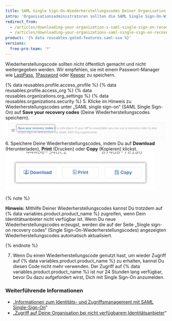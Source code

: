 ```yaml
---
title: SAML Single Sign-On-Wiederherstellungscodes Deiner Organisation herunterladen
intro: 'Organisationsadministratoren sollten die SAML Single Sign-On-Wiederherstellungscodes ihrer Organisation herunterladen, um sicherzustellen, dass sie auch dann auf {% data variables.product.product_name %} zugreifen können, wenn der Identitätsanbieter für die Organisation nicht verfügbar ist.'
redirect_from:
  - /articles/downloading-your-organization-s-saml-single-sign-on-recovery-codes
  - /articles/downloading-your-organizations-saml-single-sign-on-recovery-codes
product: '{% data reusables.gated-features.saml-sso %}'
versions:
  free-pro-team: '*'
---
```


Wiederherstellungscode sollten nicht öffentlich gemacht und nicht weitergegeben werden. Wir empfehlen, sie mit einem Passwort-Manager wie [LastPass](https://lastpass.com/), [1Password](https://1password.com/) oder [Keeper](https://keepersecurity.com/) zu speichern.

{% data reusables.profile.access_profile %}
{% data reusables.profile.access_org %}
{% data reusables.organizations.org_settings %}
{% data reusables.organizations.security %}
5. Klicke im Hinweis zu Wiederherstellungscodes unter „SAML single sign-on“ (SAML Single Sign-On) auf **Save your recovery codes** (Deine Wiederherstellungscodes speichern). ![Link zum Anzeigen und Speichern Deiner Wiederherstellungscodes](/assets/images/help/saml/saml_recovery_codes.png)
6. Speichere Deine Wiederherstellungscodes, indem Du auf **Download** (Herunterladen), **Print** (Drucken) oder **Copy** (Kopieren) klickst. ![Schaltflächen zum Herunterladen, Drucken oder Kopieren Deiner Wiederherstellungscodes](/assets/images/help/saml/saml_recovery_code_options.png)

  {% note %}

  **Hinweis:** Mithilfe Deiner Wiederherstellungscodes kannst Du trotzdem auf {% data variables.product.product_name %} zugreifen, wenn Dein Identitätsanbieter nicht verfügbar ist. Wenn Du neue Wiederherstellungscodes erzeugst, werden die auf der Seite „Single sign-on recovery codes“ (Single Sign-On-Wiederherstellungscodes) angezeigten Wiederherstellungscodes automatisch aktualisiert.

  {% endnote %}

7. Wenn Du einen Wiederherstellungscode genutzt hast, um wieder Zugriff auf {% data variables.product.product_name %} zu erhalten, kannst Du diesen Code nicht mehr verwenden. Der Zugriff auf {% data variables.product.product_name %} ist nur 24 Stunden lang verfügbar, bevor Du dazu aufgefordert wirst, Dich mit Single Sign-On anzumelden.

### Weiterführende Informationen

- „[Informationen zum Identitäts- und Zugriffsmanagement mit SAML Single-Sign-On](/articles/about-identity-and-access-management-with-saml-single-sign-on)“
- „[Zugriff auf Deine Organisation bei nicht verfügbarem Identitätsanbieter](/articles/accessing-your-organization-if-your-identity-provider-is-unavailable)“
